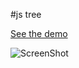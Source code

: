 #js tree 

[See the demo](http://code.shkolovy.com/tree)

![ScreenShot](https://raw.github.com/artemdude/js-tree/master/screenshots/tree.png)
